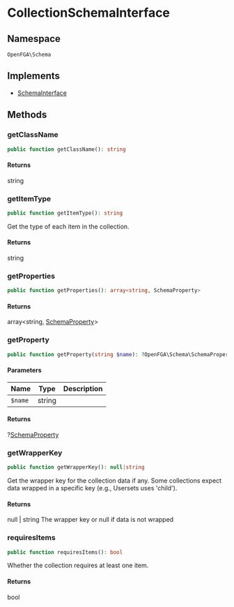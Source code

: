 # CollectionSchemaInterface


## Namespace
`OpenFGA\Schema`

## Implements
* [SchemaInterface](Schema/SchemaInterface.md)



## Methods
### getClassName


```php
public function getClassName(): string
```



#### Returns
string

### getItemType


```php
public function getItemType(): string
```

Get the type of each item in the collection.


#### Returns
string

### getProperties


```php
public function getProperties(): array<string, SchemaProperty>
```



#### Returns
array&lt;string, [SchemaProperty](Schema/SchemaProperty.md)&gt;

### getProperty


```php
public function getProperty(string $name): ?OpenFGA\Schema\SchemaProperty
```


#### Parameters
| Name | Type | Description |
|------|------|-------------|
| `$name` | string |  |

#### Returns
?[SchemaProperty](Schema/SchemaProperty.md)

### getWrapperKey


```php
public function getWrapperKey(): null|string
```

Get the wrapper key for the collection data if any. Some collections expect data wrapped in a specific key (e.g., Usersets uses &#039;child&#039;).


#### Returns
null | string
 The wrapper key or null if data is not wrapped

### requiresItems


```php
public function requiresItems(): bool
```

Whether the collection requires at least one item.


#### Returns
bool

